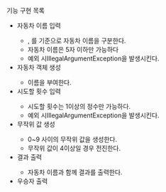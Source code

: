 기능 구현 목록

<ul>
    <li>자동차 이름 입력</li>
    <ul>
        <li> , 를 기준으로 자동차 이름을 구분한다.</li>
        <li> 자동차 이름은 5자 이하만 가능하다</li>
        <li>예외 시IllegalArgumentException을 발생시킨다.</li>
    </ul>
    <li> 자동차 객체 생성</li>
    <ul>
        <li>이름을 부여한다.</li>
    </ul>
    <li> 시도할 횟수 입력</li>
    <ul>
        <li> 시도할 횟수는 1이상의 정수만 가능하다.</li>
        <li>예외 시IllegalArgumentException을 발생시킨다.</li>
    </ul>
    <li> 무작위 값 생성 </li>
    <ul>
        <li> 0~9 사이의 무작위 값을 생성한다.</li>
        <li> 무작위 값이 4이상일 경우 전진한다.</li>
    </ul>
    <li> 결과 출력</li>
    <ul>
        <li> 자동차 이름과 함께 결과를 출력한다.</li>
    </ul>
    <li> 우승자 출력</li>
</ul>